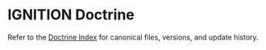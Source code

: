 # IGNITION Doctrine

Refer to the [Doctrine Index](../docs/doctrine_index.md) for canonical files, versions, and update history.
